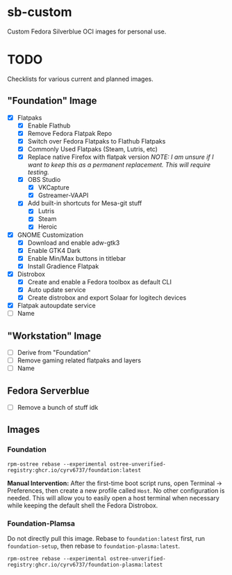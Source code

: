 # sb-custom

Custom Fedora Silverblue OCI images for personal use.



# TODO

Checklists for various current and planned images.

## "Foundation" Image
- [X] Flatpaks
  - [X] Enable Flathub
  - [X] Remove Fedora Flatpak Repo
  - [X] Switch over Fedora Flatpaks to Flathub Flatpaks
  - [X] Commonly Used Flatpaks (Steam, Lutris, etc)
  - [X] Replace native Firefox with flatpak version *NOTE: I am unsure if I want to keep this as a permanent replacement. This will require testing.*
  - [X] OBS Studio
    - [X] VKCapture
    - [X] Gstreamer-VAAPI
  - [X] Add built-in shortcuts for Mesa-git stuff
    - [X] Lutris
    - [X] Steam
    - [X] Heroic
- [X] GNOME Customization
  - [X] Download and enable adw-gtk3
  - [X] Enable GTK4 Dark
  - [X] Enable Min/Max buttons in titlebar
  - [X] Install Gradience Flatpak 
- [X] Distrobox
   - [X] Create and enable a Fedora toolbox as default CLI
   - [X] Auto update service 
   - [X] Create distrobox and export Solaar for logitech devices
- [X] Flatpak autoupdate service
- [ ] Name

## "Workstation" Image
- [ ] Derive from "Foundation"
- [ ] Remove gaming related flatpaks and layers
- [ ] Name

## Fedora Serverblue
- [ ] Remove a bunch of stuff idk

## Images

### Foundation

```
rpm-ostree rebase --experimental ostree-unverified-registry:ghcr.io/cyrv6737/foundation:latest
```

**Manual Intervention:** After the first-time boot script runs, open Terminal -> Preferences, then create a new profile called `Host`. No other configuration is needed. This will allow you to easily open a host terminal when necessary while keeping the default shell the Fedora Distrobox.

### Foundation-Plamsa

Do not directly pull this image. Rebase to `foundation:latest` first, run `foundation-setup`, then rebase to `foundation-plasma:latest`.

```
rpm-ostree rebase --experimental ostree-unverified-registry:ghcr.io/cyrv6737/foundation-plasma:latest
```
